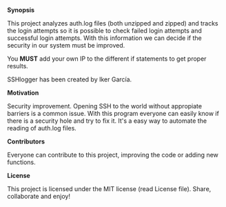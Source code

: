 **Synopsis**

This project analyzes auth.log files (both unzipped and zipped) and tracks the login attempts so it is possible to check failed login attempts and successful login attempts. With this information we can decide if the security in our system must be improved.

You **MUST** add your own IP to the different if statements to get proper results.

SSHlogger has been created by Iker García.

**Motivation**

Security improvement. Opening SSH to the world without appropiate barriers is a common issue. With this program everyone can easily know if there is a security hole and try to fix it. It's a easy way to automate the reading of auth.log files.

**Contributors**

Everyone can contribute to this project, improving the code or adding new functions.

**License**

This project is licensed under the MIT license (read License file). Share, collaborate and enjoy!

